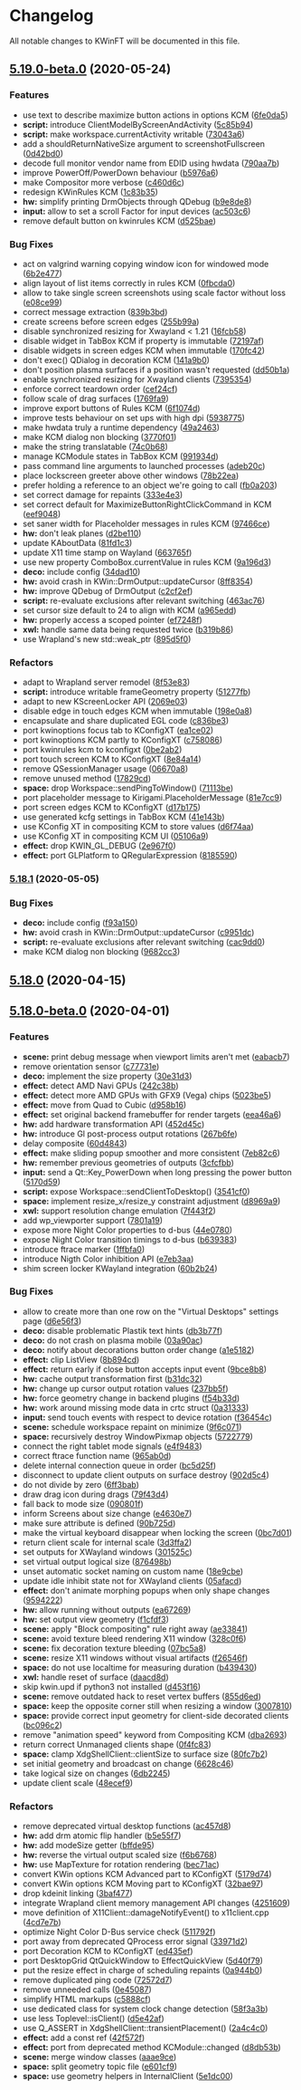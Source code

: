 # Changelog
All notable changes to KWinFT will be documented in this file.
## [5.19.0-beta.0](https://gitlab.com/kwinft/kwinft/compare/kwinft@5.18.0-beta.0...kwinft@5.19.0-beta.0) (2020-05-24)


### Features

* use text to describe maximize button actions in options KCM ([6fe0da5](https://gitlab.com/kwinft/kwinft/commit/6fe0da5e8e154e123fbd12ee7794e74d65d0c713))
* **script:** introduce ClientModelByScreenAndActivity ([5c85b94](https://gitlab.com/kwinft/kwinft/commit/5c85b9415c61004a3e5990f3625633994cdc0f1e))
* **script:** make workspace.currentActivity writable ([73043a6](https://gitlab.com/kwinft/kwinft/commit/73043a60e11c910604283962441f9a1843888370))
* add a shouldReturnNativeSize argument to screenshotFullscreen ([0d42bd0](https://gitlab.com/kwinft/kwinft/commit/0d42bd087bedb66f0dcff0c018932531d458b529))
* decode full monitor vendor name from EDID using hwdata ([790aa7b](https://gitlab.com/kwinft/kwinft/commit/790aa7bdbcf152f8f73928c2ae84277121b87f1e))
* improve PowerOff/PowerDown behaviour ([b5976a6](https://gitlab.com/kwinft/kwinft/commit/b5976a60a692b35353d9e44fd59d928b1059cc42))
* make Compositor more verbose ([c460d6c](https://gitlab.com/kwinft/kwinft/commit/c460d6c880c0210ae4ce141db5638abba444d0a3))
* redesign KWinRules KCM ([1c83b35](https://gitlab.com/kwinft/kwinft/commit/1c83b355c52769d32603d106eabfa00eea218e21))
* **hw:** simplify printing DrmObjects through QDebug ([b9e8de8](https://gitlab.com/kwinft/kwinft/commit/b9e8de8e64d405c7fb72dae631e62483c3f9d4fb))
* **input:** allow to set a scroll Factor for input devices ([ac503c6](https://gitlab.com/kwinft/kwinft/commit/ac503c6df2a1c62f2e5f624c3e666bc1bedf540d))
* remove default button on kwinrules KCM ([d525bae](https://gitlab.com/kwinft/kwinft/commit/d525baea479ecd2296250ea494df7d3d7e095b2b))


### Bug Fixes

* act on valgrind warning copying window icon for windowed mode ([6b2e477](https://gitlab.com/kwinft/kwinft/commit/6b2e4771d08244f7fa50017bd1d144154065a990))
* align layout of list items correctly in rules KCM ([0fbcda0](https://gitlab.com/kwinft/kwinft/commit/0fbcda082b35083c71690ad3613f573d6a7b9d81))
* allow to take single screen screenshots using scale factor without loss ([e08ce99](https://gitlab.com/kwinft/kwinft/commit/e08ce99b41316baabb4cef93332c92c5cea3d97a))
* correct message extraction ([839b3bd](https://gitlab.com/kwinft/kwinft/commit/839b3bdf278e2513559c968c7e8710e517d00882))
* create screens before screen edges ([255b99a](https://gitlab.com/kwinft/kwinft/commit/255b99a94b275715f9fa5fafa5d3d1ae7a42dd48))
* disable synchronized resizing for Xwayland < 1.21 ([16fcb58](https://gitlab.com/kwinft/kwinft/commit/16fcb585e1446314874704cbd86475f2f0cc028b))
* disable widget in TabBox KCM if property is immutable ([72197af](https://gitlab.com/kwinft/kwinft/commit/72197af381c76aa1fe956b6abe39cb5d3abbea30))
* disable widgets in screen edges KCM when immutable ([170fc42](https://gitlab.com/kwinft/kwinft/commit/170fc42a481d58fce5e2f77c27b930aea14bd004))
* don't exec() QDialog in decoration KCM ([141a9b0](https://gitlab.com/kwinft/kwinft/commit/141a9b0deb06a197cdc3be3930d73c0ddad1e7cc))
* don't position plasma surfaces if a position wasn't requested ([dd50b1a](https://gitlab.com/kwinft/kwinft/commit/dd50b1af5f98ad1d67d52aa6c2de783c165ecc45))
* enable synchronized resizing for Xwayland clients ([7395354](https://gitlab.com/kwinft/kwinft/commit/73953548233620c552eb3e919bce82b5d5c7675f))
* enforce correct teardown order ([cef24cf](https://gitlab.com/kwinft/kwinft/commit/cef24cf8ba238ee5ff543578b038a06283d4b58d))
* follow scale of drag surfaces ([1769fa9](https://gitlab.com/kwinft/kwinft/commit/1769fa9f4243a19c3a21ffbe5219831c5bdc4b3c))
* improve export buttons of Rules KCM ([6f1074d](https://gitlab.com/kwinft/kwinft/commit/6f1074db80fedd7ca840a5c8a953f4d4343a7fec))
* improve tests behaviour on set ups with high dpi ([5938775](https://gitlab.com/kwinft/kwinft/commit/59387758525e3908ad4a3065c1d027a8042fd9b3))
* make hwdata truly a runtime dependency ([49a2463](https://gitlab.com/kwinft/kwinft/commit/49a246303b0b23cbb28541de0f22b711fb4a045e))
* make KCM dialog non blocking ([3770f01](https://gitlab.com/kwinft/kwinft/commit/3770f015b4e614283e05fc875238e9bbde606ae1))
* make the string translatable ([74c0b68](https://gitlab.com/kwinft/kwinft/commit/74c0b686ecdcef904f902d965795a2f88fdccc09))
* manage KCModule states in TabBox KCM ([991934d](https://gitlab.com/kwinft/kwinft/commit/991934de725c62e475809971a39ac3ca89a9c203))
* pass command line arguments to launched processes ([adeb20c](https://gitlab.com/kwinft/kwinft/commit/adeb20c5d5d2d1147a51d711d4b44953d30cdf8c))
* place lockscreen greeter above other windows ([78b22ea](https://gitlab.com/kwinft/kwinft/commit/78b22eaa973ff9d5fda1e5f6ef1430c5788f5b4c))
* prefer holding a reference to an object we're going to call ([fb0a203](https://gitlab.com/kwinft/kwinft/commit/fb0a203ef7738beb9df538a9184d1e3c796eb6ff))
* set correct damage for repaints ([333e4e3](https://gitlab.com/kwinft/kwinft/commit/333e4e3a87347a9cfe28bd1a3e1284b1180c7372))
* set correct default for MaximizeButtonRightClickCommand in KCM ([eef9048](https://gitlab.com/kwinft/kwinft/commit/eef9048ebca23ca2851301b5a5cc4846a4795a6f))
* set saner width for Placeholder messages in rules KCM ([97466ce](https://gitlab.com/kwinft/kwinft/commit/97466ce0d11e0e3c6580bcb3745ad17224b58344))
* **hw:** don't leak planes ([d2be110](https://gitlab.com/kwinft/kwinft/commit/d2be1101038a8021ce06153d271c26ce49161701))
* update KAboutData ([81fd1c3](https://gitlab.com/kwinft/kwinft/commit/81fd1c3e7e30f158c5df31e739317de2bd4f8707))
* update X11 time stamp on Wayland ([663765f](https://gitlab.com/kwinft/kwinft/commit/663765fb5fe690cba8a4a348460f123ec6510b91))
* use new property ComboBox.currentValue in rules KCM ([9a196d3](https://gitlab.com/kwinft/kwinft/commit/9a196d30b6c38453bc8f90d386801f923e8684c6))
* **deco:** include config ([34dad10](https://gitlab.com/kwinft/kwinft/commit/34dad1069280a26b2cd3cbd21d0769f96e0ad331))
* **hw:** avoid crash in KWin::DrmOutput::updateCursor ([8ff8354](https://gitlab.com/kwinft/kwinft/commit/8ff83542eab219bc5dbfd82d5444387dcd109ab3))
* **hw:** improve QDebug of DrmOutput ([c2cf2ef](https://gitlab.com/kwinft/kwinft/commit/c2cf2ef3db835929c47cb0513e4d1efb5d3c4e22))
* **script:** re-evaluate exclusions after relevant switching ([463ac76](https://gitlab.com/kwinft/kwinft/commit/463ac76e98007492b5708032d264a3de4dfe3f10))
* set cursor size default to 24 to align with KCM ([a965edd](https://gitlab.com/kwinft/kwinft/commit/a965eddcb6f1907b4645c77b4f091cef80163c46))
* **hw:** properly access a scoped pointer ([ef7248f](https://gitlab.com/kwinft/kwinft/commit/ef7248fa4df40e5ce143e1f0c26e02ed4fca3d7f))
* **xwl:** handle same data being requested twice ([b319b86](https://gitlab.com/kwinft/kwinft/commit/b319b8615c116babc8d28bce4668a352e82151ec))
* use Wrapland's new std::weak_ptr ([895d5f0](https://gitlab.com/kwinft/kwinft/commit/895d5f0c4446a7d4eb14a57099da3d215c4f5714))


### Refactors

* adapt to Wrapland server remodel ([8f53e83](https://gitlab.com/kwinft/kwinft/commit/8f53e8343c2c7741bd975195c04de95b98de557f))
* **script:** introduce writable frameGeometry property ([51277fb](https://gitlab.com/kwinft/kwinft/commit/51277fb21e6c87406c6b925f39eacfc0defa5995))
* adapt to new KScreenLocker API ([2069e03](https://gitlab.com/kwinft/kwinft/commit/2069e03f621d2e223493b3270a8831034899633a))
* disable edge in touch edges KCM when immutable ([198e0a8](https://gitlab.com/kwinft/kwinft/commit/198e0a84593ef92da733ca39b8beedd94d1e5ce6))
* encapsulate and share duplicated EGL code ([c836be3](https://gitlab.com/kwinft/kwinft/commit/c836be320112f09117cb2f52158d3f282eeb6c20))
* port kwinoptions focus tab to KConfigXT ([ea1ce02](https://gitlab.com/kwinft/kwinft/commit/ea1ce021431a03cd418b7b95e26d1527e8505d83))
* port kwinoptions KCM partly to KConfigXT ([c758086](https://gitlab.com/kwinft/kwinft/commit/c758086b96ed1bc2dda97702e582f865a189b218))
* port kwinrules kcm to kconfigxt ([0be2ab2](https://gitlab.com/kwinft/kwinft/commit/0be2ab227e43f528404f58788be46d2e4ca6a062))
* port touch screen KCM to KConfigXT ([8e84a14](https://gitlab.com/kwinft/kwinft/commit/8e84a146ac5d4ccdbb5ec898b3551ff375f50c5f))
* remove QSessionManager usage ([06670a8](https://gitlab.com/kwinft/kwinft/commit/06670a81486a615b70965437826cd154508ac307))
* remove unused method ([17829cd](https://gitlab.com/kwinft/kwinft/commit/17829cdcc9c2c80925bee87e99fab0d80fc116ff))
* **space:** drop Workspace::sendPingToWindow() ([71113be](https://gitlab.com/kwinft/kwinft/commit/71113be435ceb85d0060da7849413c40382d1ef3))
* port placeholder message to Kirigami.PlaceholderMessage ([81e7cc9](https://gitlab.com/kwinft/kwinft/commit/81e7cc9d898b0aea6f774cc2e895b73e534223b5))
* port screen edges KCM to KConfigXT ([d17b175](https://gitlab.com/kwinft/kwinft/commit/d17b17517b34b635cd3179fbd09f54f6c878d429))
* use generated kcfg settings in TabBox KCM ([41e143b](https://gitlab.com/kwinft/kwinft/commit/41e143b1c86026698120e467c81cc9fdc6f274d5))
* use KConfig XT in compositing KCM to store values ([d6f74aa](https://gitlab.com/kwinft/kwinft/commit/d6f74aa9d1b867d5820bcc7f1f16abc9d94460c1))
* use KConfig XT in compositing KCM UI ([05106a9](https://gitlab.com/kwinft/kwinft/commit/05106a98acfbae22e18e625fef6a96159e65706e))
* **effect:** drop KWIN_GL_DEBUG ([2e967f0](https://gitlab.com/kwinft/kwinft/commit/2e967f08df27e5313701d4ac523ed78e92de478f))
* **effect:** port GLPlatform to QRegularExpression ([8185590](https://gitlab.com/kwinft/kwinft/commit/8185590613fca6496db480244f4c1a0f45069f44))

### [5.18.1](https://gitlab.com/kwinft/kwinft/compare/kwinft@5.18.0...kwinft@5.18.1) (2020-05-05)


### Bug Fixes

* **deco:** include config ([f93a150](https://gitlab.com/kwinft/kwinft/commit/f93a150d7c70c2e76d4c6082941db204566969b3))
* **hw:** avoid crash in KWin::DrmOutput::updateCursor ([c9951dc](https://gitlab.com/kwinft/kwinft/commit/c9951dcd94110cdcbea5263827e3cccb1c9a0b53))
* **script:** re-evaluate exclusions after relevant switching ([cac9dd0](https://gitlab.com/kwinft/kwinft/commit/cac9dd0d51f2e356fcd5496ce24ae54bc7c2896b))
* make KCM dialog non blocking ([9682cc3](https://gitlab.com/kwinft/kwinft/commit/9682cc3b870c404a61f59488846b56f8e80d1917))

## [5.18.0](https://gitlab.com/kwinft/kwinft/compare/kwinft@5.18.0-beta.0...kwinft@5.18.0) (2020-04-15)

## [5.18.0-beta.0](https://gitlab.com/kwinft/kwinft/compare/kwinft@0.0.0...kwinft@5.18.0-beta.0) (2020-04-01)


### Features

* **scene:** print debug message when viewport limits aren't met ([eabacb7](https://gitlab.com/kwinft/kwinft/commit/eabacb7e4dd6820e2b28f2fa91cbae91769951b7))
* remove orientation sensor ([c77731e](https://gitlab.com/kwinft/kwinft/commit/c77731e28bf8b54c8245be63862d6d1f674870dc))
* **deco:** implement the size property ([30e31d3](https://gitlab.com/kwinft/kwinft/commit/30e31d398f221973704f7e54b589e23b029944d7))
* **effect:** detect AMD Navi GPUs ([242c38b](https://gitlab.com/kwinft/kwinft/commit/242c38b27a3f3bfb93d23d88dbd455cc95ccbe6d))
* **effect:** detect more AMD GPUs with GFX9 (Vega) chips ([5023be5](https://gitlab.com/kwinft/kwinft/commit/5023be52ff4d6cc2bbd609543a11db6e2397838e))
* **effect:** move from Quad to Cubic ([d958b16](https://gitlab.com/kwinft/kwinft/commit/d958b16a847ac7a99305f81dbd92ec3393614a17))
* **effect:** set original backend framebuffer for render targets ([eea46a6](https://gitlab.com/kwinft/kwinft/commit/eea46a62f8b6aff7b7eb622ec5761f3c2e31d505))
* **hw:** add hardware transformation API ([452d45c](https://gitlab.com/kwinft/kwinft/commit/452d45cde3ce7c7ecf0adf9c84004e5d8c5a17d8))
* **hw:** introduce Gl post-process output rotations ([267b6fe](https://gitlab.com/kwinft/kwinft/commit/267b6fe37dc8296d91e6eb6a7f94d8ec0c472113))
* delay composite ([60d4843](https://gitlab.com/kwinft/kwinft/commit/60d48435925487f781a9b77afb786b38a8acb4c1))
* **effect:** make sliding popup smoother and more consistent ([7eb82c6](https://gitlab.com/kwinft/kwinft/commit/7eb82c678fdaf6ec90aee5b014da6575c08ef0f7))
* **hw:** remember previous geometries of outputs ([3cfcfbb](https://gitlab.com/kwinft/kwinft/commit/3cfcfbb84d7203cfa6a5f64a83eb5a4866394eeb))
* **input:** send a Qt::Key_PowerDown when long pressing the power button ([5170d59](https://gitlab.com/kwinft/kwinft/commit/5170d592709ade992e985fa65c243a1e65d55efe))
* **script:** expose Workspace::sendClientToDesktop() ([3541cf0](https://gitlab.com/kwinft/kwinft/commit/3541cf04f275b3ab683a2e6726b1d02611f89e0c))
* **space:** implement resize_x/resize_y constraint adjustment ([d8969a9](https://gitlab.com/kwinft/kwinft/commit/d8969a9630542c2554837ffd090bc86eb73984c0))
* **xwl:** support resolution change emulation ([7f443f2](https://gitlab.com/kwinft/kwinft/commit/7f443f283ea31077581e34cc0d9ff97dd4600c6b))
* add wp_viewporter support ([7801a19](https://gitlab.com/kwinft/kwinft/commit/7801a19e6f00fc0c0fde2b84c0e61019149c415c))
* expose more Night Color properties to d-bus ([44e0780](https://gitlab.com/kwinft/kwinft/commit/44e0780f8ac3bfaf1bd722f8cc0f5b4f1a449164))
* expose Night Color transition timings to d-bus ([b639383](https://gitlab.com/kwinft/kwinft/commit/b639383d68fea4fd8f59d4aa4283712ebb57f0c0))
* introduce ftrace marker ([1ffbfa0](https://gitlab.com/kwinft/kwinft/commit/1ffbfa0d139ccc7dbec55fb3aeeff6151b8a8b5e))
* introduce Nigth Color inhibition API ([e7eb3aa](https://gitlab.com/kwinft/kwinft/commit/e7eb3aa66ad5a86cb3785b3582a6136a885a5ba5))
* shim screen locker KWayland integration ([60b2b24](https://gitlab.com/kwinft/kwinft/commit/60b2b2476e4b04002c7ad72ac8868405b96bffb7))


### Bug Fixes

* allow to create more than one row on the "Virtual Desktops" settings page ([d6e56f3](https://gitlab.com/kwinft/kwinft/commit/d6e56f3b7f73222a7c152ecc12f5ec6a1176844b))
* **deco:** disable problematic Plastik text hints ([db3b77f](https://gitlab.com/kwinft/kwinft/commit/db3b77ff050f5c393eac14203d201570bd796c42))
* **deco:** do not crash on plasma mobile ([03a90ac](https://gitlab.com/kwinft/kwinft/commit/03a90acd5ca36c54d6be583170b7f4421a969bd0))
* **deco:** notify about decorations button order change ([a1e5182](https://gitlab.com/kwinft/kwinft/commit/a1e518201a438a22368a1ab89fc80281cafcf35d))
* **effect:** clip ListView ([8b894cd](https://gitlab.com/kwinft/kwinft/commit/8b894cd84d8b900462a5ae1c1f9c6e746d212863))
* **effect:** return early if close button accepts input event ([9bce8b8](https://gitlab.com/kwinft/kwinft/commit/9bce8b8e1315b35ef193eafeef61c75bcb19d581))
* **hw:** cache output transformation first ([b31dc32](https://gitlab.com/kwinft/kwinft/commit/b31dc32427c43c1043ed3ab620b3ee6735501f12))
* **hw:** change up cursor output rotation values ([237bb5f](https://gitlab.com/kwinft/kwinft/commit/237bb5f77b5bb1d97d04b0c3331ce5eb2f1604ee))
* **hw:** force geometry change in backend plugins ([f54b33d](https://gitlab.com/kwinft/kwinft/commit/f54b33d1d1a7e95a899aa0cae32774962cceb5bd))
* **hw:** work around missing mode data in crtc struct ([0a31333](https://gitlab.com/kwinft/kwinft/commit/0a313338e6cf3eaf0a5d2cb334fd081b17205672))
* **input:** send touch events with respect to device rotation ([f36454c](https://gitlab.com/kwinft/kwinft/commit/f36454c09595c3f6e5862ac440ff0e25723c50c9))
* **scene:** schedule workspace repaint on minimize ([9f6c071](https://gitlab.com/kwinft/kwinft/commit/9f6c0719868a5d7defadaf7acc2d2238309832c6))
* **space:** recursively destroy WindowPixmap objects ([5722779](https://gitlab.com/kwinft/kwinft/commit/572277954af086f7c60ebc9a64b7270b866b9906))
* connect the right tablet mode signals ([e4f9483](https://gitlab.com/kwinft/kwinft/commit/e4f9483df24508a3efca8c9dc7771c1e890c4887))
* correct ftrace function name ([965ab0d](https://gitlab.com/kwinft/kwinft/commit/965ab0dc31ad5a5dd6943ef7d6f8bd1f0de96c43))
* delete internal connection queue in order ([bc5d25f](https://gitlab.com/kwinft/kwinft/commit/bc5d25f486d33e8cb10ee701906f1903b12165cc))
* disconnect to update client outputs on surface destroy ([902d5c4](https://gitlab.com/kwinft/kwinft/commit/902d5c4fbfd837a6290d6812f55275af18bc3017))
* do not divide by zero ([6ff3bab](https://gitlab.com/kwinft/kwinft/commit/6ff3babedcdb9f411f292f04ded8b54a23ccd4f9))
* draw drag icon during drags ([79f43d4](https://gitlab.com/kwinft/kwinft/commit/79f43d40ec3cdd3868e1b6de03c086019ed7bf90))
* fall back to mode size ([090801f](https://gitlab.com/kwinft/kwinft/commit/090801f9977b82f490246ba7f503ad5ba093e42a))
* inform Screens about size change ([e4630e7](https://gitlab.com/kwinft/kwinft/commit/e4630e7617ac69e80d745e7ddb7ae8887d5c108b))
* make sure attribute is defined ([90b725d](https://gitlab.com/kwinft/kwinft/commit/90b725dec7d5a0e1991a1a0c91713cd1bcae5965))
* make the virtual keyboard disappear when locking the screen ([0bc7d01](https://gitlab.com/kwinft/kwinft/commit/0bc7d0189627a3e0feb17d9d0196b358e16d66b5))
* return client scale for internal scale ([3d3ffa2](https://gitlab.com/kwinft/kwinft/commit/3d3ffa2df8036cd6d6e4894e08b9a32e7d9875ca))
* set outputs for XWayland windows ([301525c](https://gitlab.com/kwinft/kwinft/commit/301525c82d5c056d56ca774433b45fa6e3c79524))
* set virtual output logical size ([876498b](https://gitlab.com/kwinft/kwinft/commit/876498b715aa398e9e7ece98d0eee02849cc3611))
* unset automatic socket naming on custom name ([18e9cbe](https://gitlab.com/kwinft/kwinft/commit/18e9cbeaba32e194e6b3e37a01f5ca21847a814e))
* update idle inhibit state not for XWayland clients ([05afacd](https://gitlab.com/kwinft/kwinft/commit/05afacd2fb0ef9d1e8616eaec535c5ae54e8a430))
* **effect:** don't animate morphing popups when only shape changes ([9594222](https://gitlab.com/kwinft/kwinft/commit/95942221482a05b25ecfbecbfeb0380b8c6aaee4))
* **hw:** allow running without outputs ([ea67269](https://gitlab.com/kwinft/kwinft/commit/ea67269daa81613d86b0a464c59384ed96c88b2a))
* **hw:** set output view geometry ([f1cfdf3](https://gitlab.com/kwinft/kwinft/commit/f1cfdf3e974d6769a22c0e66d0712563f28d4395))
* **scene:** apply "Block compositing" rule right away ([ae33841](https://gitlab.com/kwinft/kwinft/commit/ae33841a967167824fee10458bbcc77928e4b39c))
* **scene:** avoid texture bleed rendering X11 window ([328c0f6](https://gitlab.com/kwinft/kwinft/commit/328c0f6737cfed1cc0439296778750c1debc7743))
* **scene:** fix decoration texture bleeding ([07bc5a8](https://gitlab.com/kwinft/kwinft/commit/07bc5a8d03313a2b580628a0a0924bbf7b93e589))
* **scene:** resize X11 windows without visual artifacts ([f26546f](https://gitlab.com/kwinft/kwinft/commit/f26546fb6862448df71b54e6f6a51525744abd71))
* **space:** do not use localtime for measuring duration ([b439430](https://gitlab.com/kwinft/kwinft/commit/b4394303d9d416f313bd12882502a3744e5a4ebd))
* **xwl:** handle reset of surface ([daacd8d](https://gitlab.com/kwinft/kwinft/commit/daacd8d449ab9a2c290d109ec563791d36b984d2))
* skip kwin.upd if python3 not installed ([d453f16](https://gitlab.com/kwinft/kwinft/commit/d453f16eae9fc109a2b9e9e06d0d0e582b5f2df1))
* **scene:** remove outdated hack to reset vertex buffers ([855d6ed](https://gitlab.com/kwinft/kwinft/commit/855d6eda06a0a196b31d4213610b98d023bd7bb1))
* **space:** keep the opposite corner still when resizing a window ([3007810](https://gitlab.com/kwinft/kwinft/commit/30078101ce940b5b9d6bb525b57c1aec34e74b19))
* **space:** provide correct input geometry for client-side decorated clients ([bc096c2](https://gitlab.com/kwinft/kwinft/commit/bc096c2ee6f063874c583983290ff689ab9298d1))
* remove "animation speed" keyword from Compositing KCM ([dba2693](https://gitlab.com/kwinft/kwinft/commit/dba2693078ddde83f595e5cdd1e7196b1c09c030))
* return correct Unmanaged clients shape ([0f4fc83](https://gitlab.com/kwinft/kwinft/commit/0f4fc8334fcdbccc4006e5bf2acd4735c409c601))
* **space:** clamp XdgShellClient::clientSize to surface size ([80fc7b2](https://gitlab.com/kwinft/kwinft/commit/80fc7b2eac447ee0bad24c5ab21816aeb5cb2e6f))
* set initial geometry and broadcast on change ([6628c46](https://gitlab.com/kwinft/kwinft/commit/6628c460d37d196cb3c820bade4c8badb2bedafc))
* take logical size on changes ([6db2245](https://gitlab.com/kwinft/kwinft/commit/6db2245e163cb055d9ca41559263059772132a62))
* update client scale ([48ecef9](https://gitlab.com/kwinft/kwinft/commit/48ecef9cf1761f56e1020b6dd939101826ad0870))


### Refactors

* remove deprecated virtual desktop functions ([ac457d8](https://gitlab.com/kwinft/kwinft/commit/ac457d82c601052242949158511ed6011a48e8af))
* **hw:** add drm atomic flip handler ([b5e55f7](https://gitlab.com/kwinft/kwinft/commit/b5e55f73aa50bcbe0ad831989cf4353c18d9d197))
* **hw:** add modeSize getter ([bffde95](https://gitlab.com/kwinft/kwinft/commit/bffde9519852899c77e88998f53108dbd4bc1383))
* **hw:** reverse the virtual output scaled size ([f6b6768](https://gitlab.com/kwinft/kwinft/commit/f6b6768e969e5e09e58135792ead912673e22290))
* **hw:** use MapTexture for rotation rendering ([bec71ac](https://gitlab.com/kwinft/kwinft/commit/bec71acc9bed87252b9df3d6cdde931234733228))
* convert KWin options KCM Advanced part to KConfigXT ([5179d74](https://gitlab.com/kwinft/kwinft/commit/5179d74dc9ba08f516700b60799722ac59cd6af2))
* convert KWin options KCM Moving part to KConfigXT ([32bae97](https://gitlab.com/kwinft/kwinft/commit/32bae97081fde0f5927205ddce036bb2d5c33eaa))
* drop kdeinit linking ([3baf477](https://gitlab.com/kwinft/kwinft/commit/3baf4772e9a8474b6fb006d235fd3570ecf700f1))
* integrate Wrapland client memory management API changes ([4251609](https://gitlab.com/kwinft/kwinft/commit/4251609f20597388044b39d0e16778fd6a781397))
* move definition of X11Client::damageNotifyEvent() to x11client.cpp ([4cd7e7b](https://gitlab.com/kwinft/kwinft/commit/4cd7e7b0a94fcd52f3b27cdbb4b752f9c1c998c6))
* optimize Night Color D-Bus service check ([511792f](https://gitlab.com/kwinft/kwinft/commit/511792f2e97d23138f94dcabdcb734c42384ae7b))
* port away from deprecated QProcess error signal ([33971d2](https://gitlab.com/kwinft/kwinft/commit/33971d28a96af4d49bb17848a67c2b28611acda6))
* port Decoration KCM to KConfigXT ([ed435ef](https://gitlab.com/kwinft/kwinft/commit/ed435eff342fb7d855a33720224545d9ecdf498a))
* port DesktopGrid QtQuickWindow to EffectQuickView ([5d40f79](https://gitlab.com/kwinft/kwinft/commit/5d40f79e2400aad1901da230bc796742cb5ef719))
* put the resize effect in charge of scheduling repaints ([0a944b0](https://gitlab.com/kwinft/kwinft/commit/0a944b04f1021b7a725f9dac1119dc14ff5b8faf))
* remove duplicated ping code ([72572d7](https://gitlab.com/kwinft/kwinft/commit/72572d760332ea8cef2972211570e3c6bf7fdf47))
* remove unneeded calls ([0e45087](https://gitlab.com/kwinft/kwinft/commit/0e450871b32ec04a1e8771d355fb6317eb5f232f))
* simplify HTML markups ([c5888cf](https://gitlab.com/kwinft/kwinft/commit/c5888cf790e0f757a42acf452b4536d83f4fcf0e))
* use dedicated class for system clock change detection ([58f3a3b](https://gitlab.com/kwinft/kwinft/commit/58f3a3bb99e507ebd8b8f7beab564d1f2a44706d))
* use less Toplevel::isClient() ([d5e42af](https://gitlab.com/kwinft/kwinft/commit/d5e42af496a73a1f3305e5585ae53c4d0abf1e93))
* use Q_ASSERT in XdgShellClient::transientPlacement() ([2a4c4c0](https://gitlab.com/kwinft/kwinft/commit/2a4c4c0f57fce526046c9bcf94f833a9ad9125d8))
* **effect:** add a const ref ([42f572f](https://gitlab.com/kwinft/kwinft/commit/42f572ffc24839a2f67d366773cc2915cb179003))
* **effect:** port from deprecated method KCModule::changed ([d8db53b](https://gitlab.com/kwinft/kwinft/commit/d8db53b239f65876f8e338b18494bcad7717e6bf))
* **scene:** merge window classes ([aaae9ce](https://gitlab.com/kwinft/kwinft/commit/aaae9cef9d3cb9256ecadf33ebb261eb929a488d))
* **space:** split geometry topic file ([e601cf9](https://gitlab.com/kwinft/kwinft/commit/e601cf9caca0b0d0c26ebed46d4aab79d3e35a4f))
* **space:** use geometry helpers in InternalClient ([5e1dc00](https://gitlab.com/kwinft/kwinft/commit/5e1dc0041b21e9293b1170437c41186a3c4eedac))
